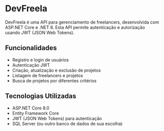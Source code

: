 
# DevFreela

DevFreela é uma API para gerenciamento de freelancers, desenvolvida com ASP.NET Core e .NET 8. Esta API permite autenticação e autorização usando JWT (JSON Web Tokens).

## Funcionalidades

- Registro e login de usuários
- Autenticação JWT
- Criação, atualização e exclusão de projetos
- Listagem de freelancers e projetos
- Busca de projetos por diferentes critérios

## Tecnologias Utilizadas

- ASP.NET Core 8.0
- Entity Framework Core
- JWT (JSON Web Tokens) para autenticação
- SQL Server (ou outro banco de dados de sua escolha)


